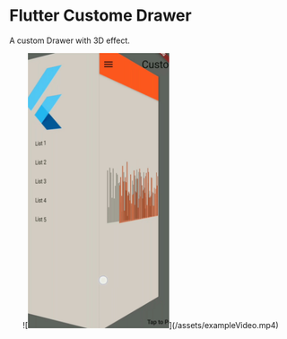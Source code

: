 # Flutter Custome Drawer

A custom Drawer with 3D effect.

<p align="center">
  ![<img src="/assets/p1.jpg" width="50%">](/assets/exampleVideo.mp4)
</p>
